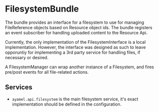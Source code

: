 # FilesystemBundle #

The bundle provides an interface for a filesystem to use for managing FileReference objects based on Resource object ids.  The bundle registers an event subscriber for handling uploaded content to the Resource Api.

Currently, the only implementation of the FilesystemInterface is a local implementation.  However, the interface was designed as such to leave opporuntiy for implementing a 3rd party service for handling files, if necessary or desired.

A FilesystemManager can wrap another instance of a Filesystem, and fires pre/post events for all file-related actions.

## Services ##

* `ayamel.api.filesystem` is the main filesystem service, it's exact implementation should be defined in the configuration.
